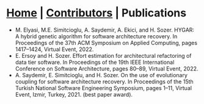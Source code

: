 # [Home](./) | [Contributors](./contributers.html) | Publications
-  M. Elyasi, M.E. Simitcioglu, A. Saydemir, A. Ekici, and H. Sozer. HYGAR: A hybrid genetic
algorithm for software architecture recovery. In Proceedings of the 37th ACM Symposium on
Applied Computing, pages 1417–1424, Virtual Event, 2022.
- E. Ersoy and H. Sozer. Effort estimation for architectural refactoring of data tier software. In
Proceedings of the 19th IEEE International Conference on Software Architecture, pages 80–89,
Virtual Event, 2022.
- A. Saydemir, E. Simitcioglu, and H. Sozer. On the use of evolutionary coupling for
software architecture recovery. In Proceedings of the 15th Turkish National Software Engineering
Symposium, pages 1–11, Virtual Event, Izmir, Turkey, 2021. (best paper award).
